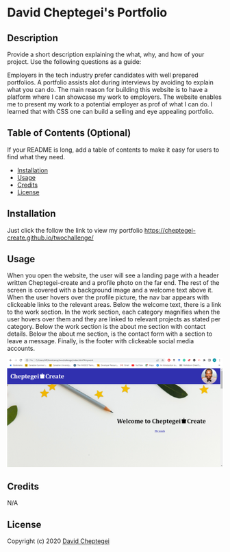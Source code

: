 # David Cheptegei's Portfolio

## Description

Provide a short description explaining the what, why, and how of your project. Use the following questions as a guide:

Employers in the tech industry prefer candidates with well prepared portfolios. A portfolio assists alot during interviews by avoiding to explain what you can do. The main reason for building this website is to have a platform where I can showcase my work to employers. The website enables me to present my work to a potential employer as prof of what I can do. I learned that with CSS one can build a selling and eye appealing portfolio.

## Table of Contents (Optional)

If your README is long, add a table of contents to make it easy for users to find what they need.

- [Installation](#installation)
- [Usage](#usage)
- [Credits](#credits)
- [License](#license)

## Installation

Just click the follow the link to view my portfolio https://cheptegei-create.github.io/twochallenge/

## Usage

When you open the website, the user will see a landing page with a header written Cheptegei-create and a profile photo on the far end. The rest of the screen is covered with a background image and a welcome text above it. When the user hovers over the profile picture, the nav bar appears with clickeable links to the relevant areas. Below the welcome text, there is a link to the work section. In the work section, each category magnifies when the user hovers over them and they are linked to relevant projects as stated per category. Below the work section is the about me section with contact details. Below the about me section, is the contact form with a section to leave a message. Finally, is the footer with clickeable social media accounts.

![David Cheptegei's Portfolio website contains a landing page with a header and a background image with a welcome note above it. The header has links to the various sections](./assets/images/screenshot.png)

## Credits

N/A

## License

Copyright (c) 2020 [David Cheptegei](https://github.com/cheptegei-create)
